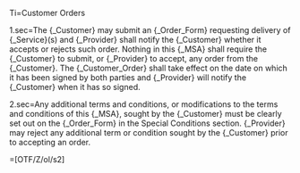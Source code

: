 Ti=Customer Orders

1.sec=The {_Customer} may submit an {_Order_Form} requesting delivery of {_Service}(s) and {_Provider} shall notify the {_Customer} whether it accepts or rejects such order. Nothing in this {_MSA} shall require the {_Customer} to submit, or {_Provider} to accept, any order from the {_Customer}. The {_Customer_Order} shall take effect on the date on which it has  been signed by both parties and {_Provider} will notify the {_Customer} when it has so signed.

2.sec=Any additional terms and conditions, or modifications to the terms and conditions of this {_MSA}, sought by the {_Customer} must be clearly set out on the {_Order_Form} in the Special Conditions section. {_Provider} may reject any additional term or condition sought by the {_Customer} prior to accepting an order.

=[OTF/Z/ol/s2]
